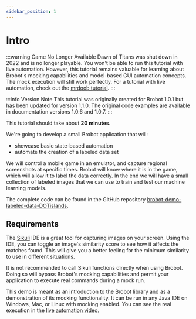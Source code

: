 ```yaml
---
sidebar_position: 1
---
```


# Intro

:::warning Game No Longer Available
Dawn of Titans was shut down in 2022 and is no longer playable. You won't be able to run this tutorial with live automation. However, this tutorial remains valuable for learning about Brobot's mocking capabilities and model-based GUI automation concepts. The mock execution will still work perfectly. For a tutorial with live automation, check out the [mrdoob tutorial](../tutorial-mrdoob/setup).
:::

:::info Version Note
This tutorial was originally created for Brobot 1.0.1 but has been updated for version 1.1.0. The original code examples are available in documentation versions 1.0.6 and 1.0.7.
:::


This tutorial should take about **20 minutes**.  

We're going to develop a small Brobot application that will:  
- showcase basic state-based automation
- automate the creation of a labeled data set  

We will control a mobile game in an emulator, and capture regional screenshots at 
specific times.
Brobot will know where it is in the game, which will allow it to label the data correctly. 
In the end we will 
have a small collection of labeled images that we can use to train and test our 
machine learning models.

The complete code can be found in the GitHub repository 
[brobot-demo-labeled-data-DOTislands](https://github.com/jspinak/brobot-demo-labeled-data-DOTislands).  

## Requirements

The [Sikuli](http://sikulix.com/) IDE is a great tool for capturing images on your screen. Using the IDE,
you can toggle an image's similarity score to see how it affects the matches found.
This will give you a better feeling for the minimum similarity to use in different 
situations.  

It is not recommended to call Sikuli functions directly when using Brobot. Doing so
will bypass Brobot's mocking capabilities and permit your application to execute
real commands during a mock run.  

This demo is meant as an introduction to the Brobot library 
and as a demonstration of its mocking functionality. It can be run
in any Java IDE on Windows, Mac, or Linux with mocking enabled. 
You can see the real execution in the 
[live automation video](./live-automation). 
